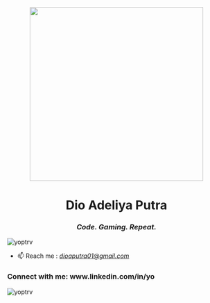 <div align="center">
  <img src="https://raw.githubusercontent.com/yoptrv/yoptrv/main/assets/9b367061-3079-4a65-a41a-d3fd4dc16be3.png" width="400px" />
</div>

<h1 align="center">Dio Adeliya Putra</h1>
<h3 align="center"><i>Code. Gaming. Repeat.</i></h3>

<p align="left">
  <img src="https://komarev.com/ghpvc/?username=yoptrv&label=Profile%20views&color=0e75b6&style=flat" alt="yoptrv" />
</p>


- 📫 Reach me : *dioaputra01@gmail.com*


<h3 align="left">Connect with me: www.linkedin.com/in/yo</h3>

<p><img align="center" src="https://github-readme-streak-stats.herokuapp.com/?user=yoptrv&" alt="yoptrv" /></p>






